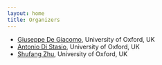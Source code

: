 ```yaml
---
layout: home
title: Organizers
---
```


<ul>
    <li> <a href="https://www.cs.ox.ac.uk/people/giuseppe.degiacomo/">Giuseppe De Giacomo</a>, University of Oxford, UK</li>
    <li><a href="https://antoniodistasio.github.io/">Antonio Di Stasio</a>, University of Oxford, UK </li>
    <li><a href="https://shufang-zhu.github.io/">Shufang Zhu</a>, University of Oxford, UK</li>
</ul>


